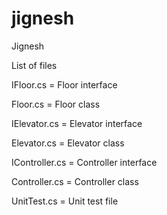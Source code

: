jignesh
=======

Jignesh

List of files

IFloor.cs   = Floor interface

Floor.cs   = Floor class

IElevator.cs = Elevator  interface

Elevator.cs = Elevator class

IController.cs = Controller interface

Controller.cs = Controller class

UnitTest.cs = Unit test file


